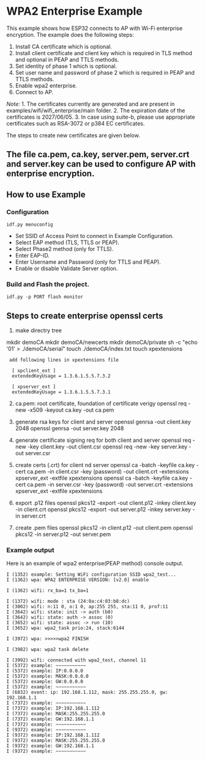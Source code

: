 # WPA2 Enterprise Example

This example shows how ESP32 connects to AP with Wi-Fi enterprise encryption. The example does the following steps:

1. Install CA certificate which is optional.
2. Install client certificate and client key which is required in TLS method and optional in PEAP and TTLS methods.
3. Set identity of phase 1 which is optional.
4. Set user name and password of phase 2 which is required in PEAP and TTLS methods.
5. Enable wpa2 enterprise.
6. Connect to AP.

*Note:* 1. The certificates currently are generated and are present in examples/wifi/wifi_enterprise/main folder.
        2. The expiration date of the certificates is 2027/06/05.
        3. In case using suite-b, please use appropriate certificates such as RSA-3072 or p384 EC certificates.

The steps to create new certificates are given below.

## The file ca.pem, ca.key, server.pem, server.crt and server.key can be used to configure AP with enterprise encryption.

## How to use Example

### Configuration

```
idf.py menuconfig
```
* Set SSID of Access Point to connect in Example Configuration.
* Select EAP method (TLS, TTLS or PEAP).
* Select Phase2 method (only for TTLS).
* Enter EAP-ID.
* Enter Username and Password (only for TTLS and PEAP).
* Enable or disable Validate Server option.

### Build and Flash the project.

```
idf.py -p PORT flash monitor
```

## Steps to create enterprise openssl certs

1. make directry tree

  mkdir demoCA
  mkdir demoCA/newcerts
  mkdir demoCA/private
  sh -c "echo '01' > ./demoCA/serial"
  touch ./demoCA/index.txt
  touch xpextensions 

     add following lines in xpextensions file 

      [ xpclient_ext ]
      extendedKeyUsage = 1.3.6.1.5.5.7.3.2

      [ xpserver_ext ]
      extendedKeyUsage = 1.3.6.1.5.5.7.3.1

2. ca.pem: root certificate, foundation of certificate verigy
  openssl req -new -x509 -keyout ca.key -out ca.pem

3. generate rsa keys for client and server
  openssl genrsa -out client.key 2048
  openssl genrsa -out server.key 2048

4. generate certificate signing req for both client and server
  openssl req -new -key client.key -out client.csr
  openssl req -new -key server.key -out server.csr

5. create certs (.crt) for client nd server
  openssl ca -batch -keyfile ca.key -cert ca.pem -in client.csr -key (password) -out client.crt -extensions xpserver_ext -extfile xpextensions
  openssl ca -batch -keyfile ca.key -cert ca.pem -in server.csr -key (password) -out server.crt -extensions xpserver_ext -extfile xpextensions

6. export .p12 files
  openssl pkcs12 -export -out client.p12 -inkey client.key -in client.crt
  openssl pkcs12 -export -out server.p12 -inkey server.key -in server.crt

7. create .pem files
  openssl pkcs12 -in client.p12 -out client.pem
  openssl pkcs12 -in server.p12 -out server.pem

   

### Example output

Here is an example of wpa2 enterprise(PEAP method) console output.
```
I (1352) example: Setting WiFi configuration SSID wpa2_test...
I (1362) wpa: WPA2 ENTERPRISE VERSION: [v2.0] enable

I (1362) wifi: rx_ba=1 tx_ba=1

I (1372) wifi: mode : sta (24:0a:c4:03:b8:dc)
I (3002) wifi: n:11 0, o:1 0, ap:255 255, sta:11 0, prof:11
I (3642) wifi: state: init -> auth (b0)
I (3642) wifi: state: auth -> assoc (0)
I (3652) wifi: state: assoc -> run (10)
I (3652) wpa: wpa2_task prio:24, stack:6144

I (3972) wpa: >>>>>wpa2 FINISH

I (3982) wpa: wpa2 task delete

I (3992) wifi: connected with wpa2_test, channel 11
I (5372) example: ~~~~~~~~~~~
I (5372) example: IP:0.0.0.0
I (5372) example: MASK:0.0.0.0
I (5372) example: GW:0.0.0.0
I (5372) example: ~~~~~~~~~~~
I (6832) event: ip: 192.168.1.112, mask: 255.255.255.0, gw: 192.168.1.1
I (7372) example: ~~~~~~~~~~~
I (7372) example: IP:192.168.1.112
I (7372) example: MASK:255.255.255.0
I (7372) example: GW:192.168.1.1
I (7372) example: ~~~~~~~~~~~
I (9372) example: ~~~~~~~~~~~
I (9372) example: IP:192.168.1.112
I (9372) example: MASK:255.255.255.0
I (9372) example: GW:192.168.1.1
I (9372) example: ~~~~~~~~~~~
```
